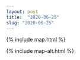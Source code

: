 ```yaml
---
layout: post
title:  "2020-06-25"
slug: "2020-06-25"
---
```

{% include map.html %}

{% include map-alt.html %}
